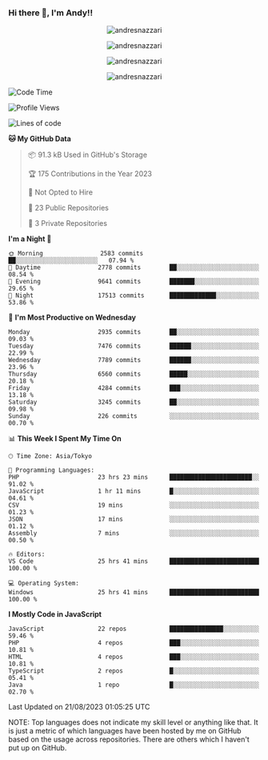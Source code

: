### Hi there 👋, I'm Andy!!

<p align="center" >
  <img src="https://github-profile-trophy.vercel.app/?username=AndresNazzari&theme=dracula&column=-1" alt="andresnazzari"/>
</p>

<p align="center">
  <img  src="https://github-readme-stats.vercel.app/api?username=AndresNazzari&count_private=true&show_icons=true&theme=dracula" alt="andresnazzari"/>
</p>
<p align="center">
  <img  src="https://github-readme-stats.vercel.app/api/top-langs/?username=AndresNazzari&layout=compact" alt="andresnazzari"/>
</p>
<p align="center" >
  <img src="https://github-readme-stats.vercel.app/api/wakatime?username=AndresNazzari" alt="andresnazzari"/>
</p>

<!--START_SECTION:waka-->
![Code Time](http://img.shields.io/badge/Code%20Time-774%20hrs%2015%20mins-blue)

![Profile Views](http://img.shields.io/badge/Profile%20Views-0-blue)

![Lines of code](https://img.shields.io/badge/From%20Hello%20World%20I%27ve%20Written-8.1%20million%20lines%20of%20code-blue)

**🐱 My GitHub Data** 

> 📦 91.3 kB Used in GitHub's Storage 
 > 
> 🏆 175 Contributions in the Year 2023
 > 
> 🚫 Not Opted to Hire
 > 
> 📜 23 Public Repositories 
 > 
> 🔑 3 Private Repositories 
 > 
**I'm a Night 🦉** 

```text
🌞 Morning                2583 commits        ██░░░░░░░░░░░░░░░░░░░░░░░   07.94 % 
🌆 Daytime                2778 commits        ██░░░░░░░░░░░░░░░░░░░░░░░   08.54 % 
🌃 Evening                9641 commits        ███████░░░░░░░░░░░░░░░░░░   29.65 % 
🌙 Night                  17513 commits       █████████████░░░░░░░░░░░░   53.86 % 
```
📅 **I'm Most Productive on Wednesday** 

```text
Monday                   2935 commits        ██░░░░░░░░░░░░░░░░░░░░░░░   09.03 % 
Tuesday                  7476 commits        ██████░░░░░░░░░░░░░░░░░░░   22.99 % 
Wednesday                7789 commits        ██████░░░░░░░░░░░░░░░░░░░   23.96 % 
Thursday                 6560 commits        █████░░░░░░░░░░░░░░░░░░░░   20.18 % 
Friday                   4284 commits        ███░░░░░░░░░░░░░░░░░░░░░░   13.18 % 
Saturday                 3245 commits        ██░░░░░░░░░░░░░░░░░░░░░░░   09.98 % 
Sunday                   226 commits         ░░░░░░░░░░░░░░░░░░░░░░░░░   00.70 % 
```


📊 **This Week I Spent My Time On** 

```text
🕑︎ Time Zone: Asia/Tokyo

💬 Programming Languages: 
PHP                      23 hrs 23 mins      ███████████████████████░░   91.02 % 
JavaScript               1 hr 11 mins        █░░░░░░░░░░░░░░░░░░░░░░░░   04.61 % 
CSV                      19 mins             ░░░░░░░░░░░░░░░░░░░░░░░░░   01.23 % 
JSON                     17 mins             ░░░░░░░░░░░░░░░░░░░░░░░░░   01.12 % 
Assembly                 7 mins              ░░░░░░░░░░░░░░░░░░░░░░░░░   00.50 % 

🔥 Editors: 
VS Code                  25 hrs 41 mins      █████████████████████████   100.00 % 

💻 Operating System: 
Windows                  25 hrs 41 mins      █████████████████████████   100.00 % 
```

**I Mostly Code in JavaScript** 

```text
JavaScript               22 repos            ███████████████░░░░░░░░░░   59.46 % 
PHP                      4 repos             ███░░░░░░░░░░░░░░░░░░░░░░   10.81 % 
HTML                     4 repos             ███░░░░░░░░░░░░░░░░░░░░░░   10.81 % 
TypeScript               2 repos             █░░░░░░░░░░░░░░░░░░░░░░░░   05.41 % 
Java                     1 repo              █░░░░░░░░░░░░░░░░░░░░░░░░   02.70 % 
```




 Last Updated on 21/08/2023 01:05:25 UTC
<!--END_SECTION:waka-->

NOTE: Top languages does not indicate my skill level or anything like that. It is just a metric of which languages have been hosted by me on GitHub based on the usage across repositories. There are others which I haven't put up on GitHub.

<!-- Here are some ideas to get you started:

-   🔭 I’m currently working on ...
-   🌱 I’m currently learning ...
-   👯 I’m looking to collaborate on ...
-   🤔 I’m looking for help with ...
-   💬 Ask me about ...
-   📫 How to reach me: ...
-   😄 Pronouns: ...
-   ⚡ Fun fact: ... -->
